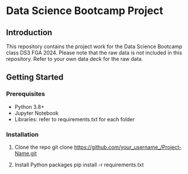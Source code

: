 # Data Science Bootcamp Project

## Introduction

This repository contains the project work for the Data Science Bootcamp class DS3 FGA 2024. Please note that the raw data is not included in this repository. Refer to your own data deck for the raw data.


## Getting Started
### Prerequisites

- Python 3.8+
- Jupyter Notebook
- Libraries: refer to requirements.txt for each folder

### Installation

1. Clone the repo
git clone https://github.com/your_username_/Project-Name.git

2. Install Python packages
pip install -r requirements.txt
